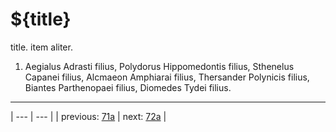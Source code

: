 # ${title}

title. item aliter.



1. Aegialus Adrasti filius, Polydorus Hippomedontis filius, Sthenelus Capanei filius, Alcmaeon Amphiarai filius, Thersander Polynicis filius, Biantes Parthenopaei filius, Diomedes Tydei filius.



---

| --- | --- |
| previous: [71a](../71a/) | next: [72a](../72a/) |